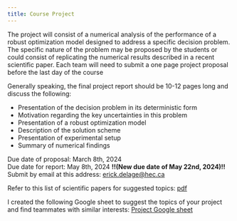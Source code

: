 ```yaml
---
title: Course Project
---
```


The project will consist of a numerical analysis of the performance of a robust optimization model designed to address a specific decision problem. 
The specific nature of the problem may be proposed by the students or could consist of replicating the numerical results described in a recent scientific paper. 
Each team will need to submit a one page project proposal before the last day of the course

Generally speaking, the final project report should be 10-12 pages long and discuss the following:
- Presentation of the decision problem in its deterministic form
- Motivation regarding the key uncertainties in this problem
- Presentation of a robust optimization model
- Description of the solution scheme
- Presentation of experimental setup
- Summary of numerical findings

Due date of proposal: March 8th, 2024  
Due date for report: May 8th, 2024  **!!(New due date of May 22nd, 2024)!!**  
Submit by email at this address: [erick.delage@hec.ca](mailto:erick.delage@hec.ca?subject=061652_Project:)

Refer to this list of scientific papers for suggested topics: [pdf](./ProjectReferenceList.pdf)  

I created the following Google sheet to suggest the topics of your project and find teammates with similar interests:
[Project Google sheet](https://docs.google.com/spreadsheets/d/1z36ZWiktJ0ciWhOw_u0OgtWUZ-wD0wrSDbnUIoPVwqM/edit?usp=sharing)
